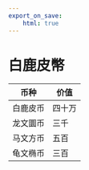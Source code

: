 ```yaml
---
export_on_save:
    html: true
---
```


# 白鹿皮幣

币种|价值
--|--
白鹿皮币|四十万
龙文圜币|三千
马文方币|五百
龟文椭币|三百